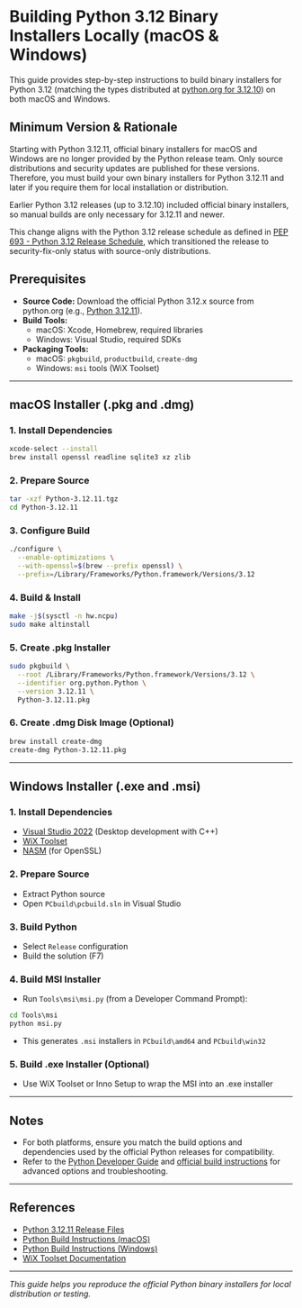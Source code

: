 # Building Python 3.12 Binary Installers Locally (macOS & Windows)

This guide provides step-by-step instructions to build binary installers for Python 3.12 (matching the types distributed at [python.org for 3.12.10](https://www.python.org/downloads/release/python-31210/)) on both macOS and Windows.

## Minimum Version & Rationale

Starting with Python 3.12.11, official binary installers for macOS and Windows are no longer provided by the Python release team. Only source distributions and security updates are published for these versions. Therefore, you must build your own binary installers for Python 3.12.11 and later if you require them for local installation or distribution.

Earlier Python 3.12 releases (up to 3.12.10) included official binary installers, so manual builds are only necessary for 3.12.11 and newer.

This change aligns with the Python 3.12 release schedule as defined in [PEP 693 - Python 3.12 Release Schedule](https://peps.python.org/pep-0693/), which transitioned the release to security-fix-only status with source-only distributions.

## Prerequisites

- **Source Code:** Download the official Python 3.12.x source from python.org (e.g., [Python 3.12.11](https://www.python.org/ftp/python/3.12.11/Python-3.12.11.tgz)).
- **Build Tools:**
  - macOS: Xcode, Homebrew, required libraries
  - Windows: Visual Studio, required SDKs
- **Packaging Tools:**
  - macOS: `pkgbuild`, `productbuild`, `create-dmg`
  - Windows: `msi` tools (WiX Toolset)

---

## macOS Installer (.pkg and .dmg)

### 1. Install Dependencies
```sh
xcode-select --install
brew install openssl readline sqlite3 xz zlib
```

### 2. Prepare Source
```sh
tar -xzf Python-3.12.11.tgz
cd Python-3.12.11
```

### 3. Configure Build
```sh
./configure \
  --enable-optimizations \
  --with-openssl=$(brew --prefix openssl) \
  --prefix=/Library/Frameworks/Python.framework/Versions/3.12
```

### 4. Build & Install
```sh
make -j$(sysctl -n hw.ncpu)
sudo make altinstall
```

### 5. Create .pkg Installer
```sh
sudo pkgbuild \
  --root /Library/Frameworks/Python.framework/Versions/3.12 \
  --identifier org.python.Python \
  --version 3.12.11 \
  Python-3.12.11.pkg
```

### 6. Create .dmg Disk Image (Optional)
```sh
brew install create-dmg
create-dmg Python-3.12.11.pkg
```

---

## Windows Installer (.exe and .msi)

### 1. Install Dependencies
- [Visual Studio 2022](https://visualstudio.microsoft.com/) (Desktop development with C++)
- [WiX Toolset](https://wixtoolset.org/)
- [NASM](https://www.nasm.us/) (for OpenSSL)

### 2. Prepare Source
- Extract Python source
- Open `PCbuild\pcbuild.sln` in Visual Studio

### 3. Build Python
- Select `Release` configuration
- Build the solution (F7)

### 4. Build MSI Installer
- Run `Tools\msi\msi.py` (from a Developer Command Prompt):
```cmd
cd Tools\msi
python msi.py
```
- This generates `.msi` installers in `PCbuild\amd64` and `PCbuild\win32`

### 5. Build .exe Installer (Optional)
- Use WiX Toolset or Inno Setup to wrap the MSI into an .exe installer

---

## Notes
- For both platforms, ensure you match the build options and dependencies used by the official Python releases for compatibility.
- Refer to the [Python Developer Guide](https://devguide.python.org/) and [official build instructions](https://github.com/python/cpython/blob/main/README.rst) for advanced options and troubleshooting.

---

## References
- [Python 3.12.11 Release Files](https://www.python.org/downloads/release/python-31211/)
- [Python Build Instructions (macOS)](https://devguide.python.org/getting-started/setup-building/#macos)
- [Python Build Instructions (Windows)](https://devguide.python.org/getting-started/setup-building/#windows)
- [WiX Toolset Documentation](https://wixtoolset.org/documentation/)

---

*This guide helps you reproduce the official Python binary installers for local distribution or testing.*
